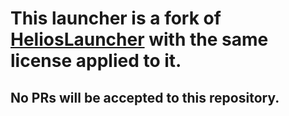 # This launcher is a fork of [HeliosLauncher](https://github.com/dscalzi/HeliosLauncher) with the same license applied to it.

## No PRs will be accepted to this repository.